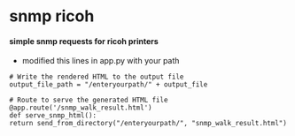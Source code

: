 # snmp ricoh


#### simple snmp requests for ricoh printers

- modified this lines in app.py with your path
```
# Write the rendered HTML to the output file
output_file_path = "/enteryourpath/" + output_file

# Route to serve the generated HTML file
@app.route('/snmp_walk_result.html')
def serve_snmp_html():
return send_from_directory("/enteryourpath/", "snmp_walk_result.html")
```
